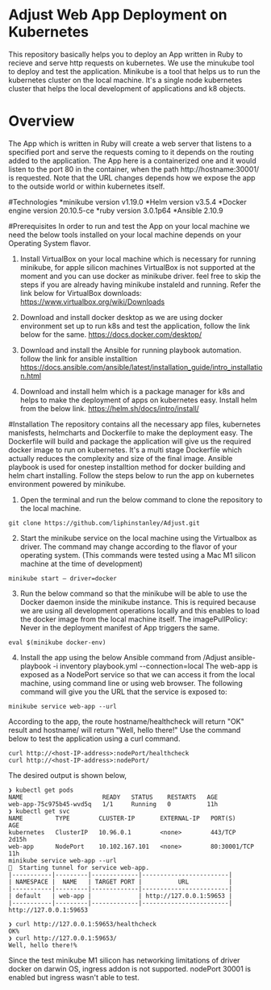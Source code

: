 # Adjust Web App Deployment on Kubernetes
This repository basically helps you to deploy an App written in Ruby to recieve and serve http requests on kubernetes. We use the minukube tool to deploy and test the application. Minikube is a tool that helps us to run the kubernetes cluster on the local machine. It's a single node kubernetes cluster that helps the local development of applications and k8 objects.

# Overview
The App which is written in Ruby will create a web server that listens to a specified port and serve the requests coming to it depends on the routing added to the application. The App here is a containerized one and it would listen to the port 80 in the container, when the path http://hostname:30001/ is requested. Note that the URL changes depends how we expose the app to the outside world or within kubernetes itself.

#Technologies
*minikube version v1.19.0
*Helm version v3.5.4
*Docker engine version 20.10.5-ce
*ruby version 3.0.1p64
*Ansible 2.10.9

#Prerequisites
In order to run and test the App on your local machine we need the below tools installed on your local machine depends on your Operating System flavor.

1. Install VirtualBox on your local machine which is necessary for running minikube, for apple silicon machines VirtualBox is not supported at the moment and you can use docker as minikube driver. feel free to skip the steps if you are already having minikube instaleld and running. Refer the link below for VirtualBox downloads: https://www.virtualbox.org/wiki/Downloads

2. Download and install docker desktop as we are using docker environment set up to run k8s and test the application, follow the link below for the same. https://docs.docker.com/desktop/

3. Download and install the Ansible for running playbook automation. follow the link for ansible installtion https://docs.ansible.com/ansible/latest/installation_guide/intro_installation.html

4. Download and install helm which is a package manager for k8s and helps to make the deployment of apps on kubernetes easy. Install helm from the below link. https://helm.sh/docs/intro/install/

#Installation
The repository contains all the necessary app files, kubernetes manisfests, helmcharts and Dockerfile to make the deployment easy. The Dockerfile will build and package the application will give us the required docker image to run on kubernetes. It's a multi stage Dockerfile which actually reduces the complexity and size of the final image.
Ansible playbook is used for onestep installtion method for docker building and helm chart installing. Follow the steps below to run the app on kubernetes environment powered by minikube.

1. Open the terminal and run the below command to clone the repository to the local machine.
```
git clone https://github.com/liphinstanley/Adjust.git
```
2. Start the minikube service on the local machine using the Virtualbox as driver. The command may change according to the flavor of your operating system. (This commands were tested using a Mac M1 silicon machine at the time of development)
```
minikube start — driver=docker
```
3. Run the below command so that the minikube will be able to use the Docker daemon inside the minikube instance. This is required because we are using all development operations locally and this enables to load the docker image from the local machine itself. The imagePullPolicy: Never in the deployment manifest of App triggers the same.
```
eval $(minikube docker-env)
```
4. Install the app using the below Ansible command from /Adjust
ansible-playbook -i inventory playbook.yml --connection=local
The web-app is exposed as a NodePort service so that we can access it from the local machine, using command line or using web browser. The following command will give you the URL that the service is exposed to:
```
minikube service web-app --url
```
According to the app, the route hostname/healthcheck will return "OK" result and hostname/ will return "Well, hello there!" Use the command below to test the application using a curl command.
```
curl http://<host-IP-address>:nodePort/healthcheck
curl http://<host-IP-address>:nodePort/
```
The desired output is shown below,
 ```
 ❯ kubectl get pods
NAME                      READY   STATUS    RESTARTS   AGE
web-app-75c975b45-wvd5q   1/1     Running   0          11h
❯ kubectl get svc
NAME         TYPE        CLUSTER-IP       EXTERNAL-IP   PORT(S)        AGE
kubernetes   ClusterIP   10.96.0.1        <none>        443/TCP        2d15h
web-app      NodePort    10.102.167.101   <none>        80:30001/TCP   11h
minikube service web-app --url
🏃  Starting tunnel for service web-app.
|-----------|---------|-------------|------------------------|
| NAMESPACE |  NAME   | TARGET PORT |          URL           |
|-----------|---------|-------------|------------------------|
| default   | web-app |             | http://127.0.0.1:59653 |
|-----------|---------|-------------|------------------------|
http://127.0.0.1:59653

 ❯ curl http://127.0.0.1:59653/healthcheck
OK%                                                                                                                                                                               ❯ curl http://127.0.0.1:59653/
Well, hello there!% 
```
Since the test minikube M1 silicon has networking limitations of driver docker on darwin OS, ingress addon is not supported. nodePort 30001 is enabled but ingress wasn't able to test.

